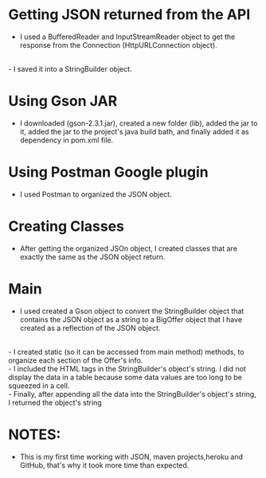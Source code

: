 # Getting JSON returned from the API
- I used a BufferedReader and InputStreamReader object to get the response from the Connection (HttpURLConnection object).
<br/>
- I saved it into a StringBuilder  object.
<br/>

# Using Gson JAR
- I downloaded (gson-2.3.1.jar), created a new folder (lib), added the jar to it, added the jar to the project's java build bath, and finally added it as dependency in pom.xml file.

# Using Postman Google plugin
- I used Postman to organized the JSON object.

# Creating Classes
- After getting the organized JSOn object, I created classes that are exactly the same as the JSON object return.

# Main
- I used created a Gson object to convert the StringBuilder object that contains the JSON object as a string to a BigOffer object that I have created as a reflection of the JSON object.
<br/>
- I created static (so it can be accessed from main method) methods, to organize each section of the Offer's info.
<br/>
- I included the HTML tags in the StringBuilder's object's string. I did not display the data in a table because some data values are too long to be squeezed in a cell.
<br/>
- Finally, after appending all the data into the StringBuilder's object's string, I returned the object's string


# NOTES:
- This is my first time working with JSON, maven projects,heroku and GitHub, that's why it took more time than expected.